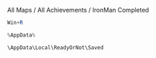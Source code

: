 All Maps / All Achievements / IronMan Completed
```powershell
Win+R
```

```powershell
%AppData%
```

```powershell
\AppData\Local\ReadyOrNot\Saved
```
